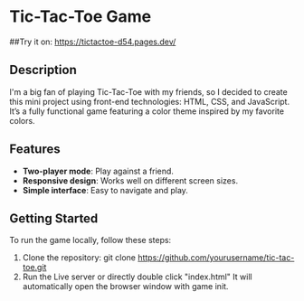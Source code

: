 # Tic-Tac-Toe Game

##Try it on: https://tictactoe-d54.pages.dev/

## Description

I'm a big fan of playing Tic-Tac-Toe with my friends, so I decided to create this mini project using front-end technologies: HTML, CSS, and JavaScript. It’s a fully functional game featuring a color theme inspired by my favorite colors.

## Features

- **Two-player mode**: Play against a friend.
- **Responsive design**: Works well on different screen sizes.
- **Simple interface**: Easy to navigate and play.

## Getting Started

To run the game locally, follow these steps:

1. Clone the repository:
   git clone https://github.com/yourusername/tic-tac-toe.git
2. Run the Live server or directly double click "index.html"
   It will automatically open the browser window with game init.
